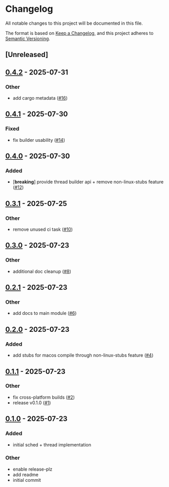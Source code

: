 # Changelog

All notable changes to this project will be documented in this file.

The format is based on [Keep a Changelog](https://keepachangelog.com/en/1.0.0/),
and this project adheres to [Semantic Versioning](https://semver.org/spec/v2.0.0.html).

## [Unreleased]

## [0.4.2](https://github.com/alxhill/preempt-rt/compare/v0.4.1...v0.4.2) - 2025-07-31

### Other

- add cargo metadata ([#16](https://github.com/alxhill/preempt-rt/pull/16))

## [0.4.1](https://github.com/alxhill/preempt-rt/compare/v0.4.0...v0.4.1) - 2025-07-30

### Fixed

- fix builder usability ([#14](https://github.com/alxhill/preempt-rt/pull/14))

## [0.4.0](https://github.com/alxhill/preempt-rt/compare/v0.3.1...v0.4.0) - 2025-07-30

### Added

- [**breaking**] provide thread builder api + remove non-linux-stubs feature ([#12](https://github.com/alxhill/preempt-rt/pull/12))

## [0.3.1](https://github.com/alxhill/preempt-rt/compare/v0.3.0...v0.3.1) - 2025-07-25

### Other

- remove unused ci task ([#10](https://github.com/alxhill/preempt-rt/pull/10))

## [0.3.0](https://github.com/alxhill/preempt-rt/compare/v0.2.1...v0.3.0) - 2025-07-23

### Other

- additional doc cleanup ([#8](https://github.com/alxhill/preempt-rt/pull/8))

## [0.2.1](https://github.com/alxhill/preempt-rt/compare/v0.2.0...v0.2.1) - 2025-07-23

### Other

- add docs to main module ([#6](https://github.com/alxhill/preempt-rt/pull/6))

## [0.2.0](https://github.com/alxhill/preempt-rt/compare/v0.1.1...v0.2.0) - 2025-07-23

### Added

- add stubs for  macos compile through non-linux-stubs feature ([#4](https://github.com/alxhill/preempt-rt/pull/4))

## [0.1.1](https://github.com/alxhill/preempt-rt/compare/v0.1.0...v0.1.1) - 2025-07-23

### Other

- fix cross-platform builds ([#2](https://github.com/alxhill/preempt-rt/pull/2))
- release v0.1.0 ([#1](https://github.com/alxhill/preempt-rt/pull/1))

## [0.1.0](https://github.com/alxhill/preempt-rt/releases/tag/v0.1.0) - 2025-07-23

### Added

- initial sched + thread implementation

### Other

- enable release-plz
- add readme
- initial commit
